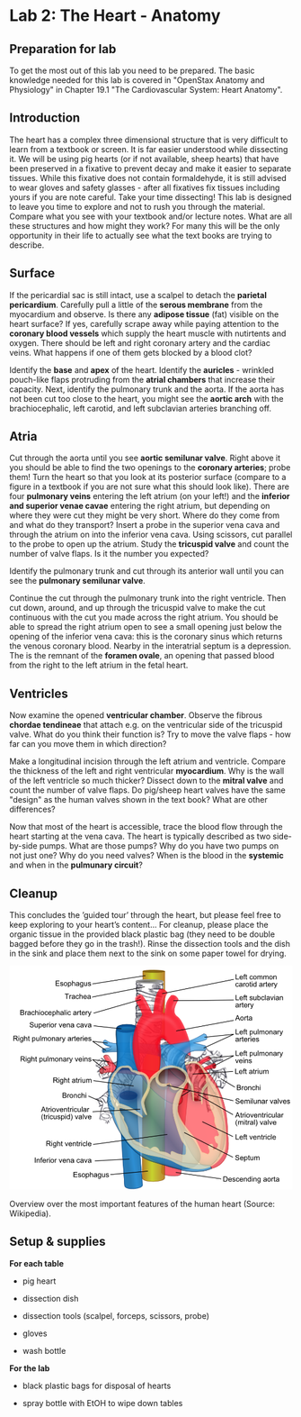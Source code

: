 # Lab 2: The Heart - Anatomy

## Preparation for lab

To get the most out of this lab you need to be prepared. The basic knowledge needed for this lab is covered in "OpenStax Anatomy and Physiology" in Chapter 19.1 "The Cardiovascular System: Heart Anatomy".

## Introduction

The heart has a complex three dimensional structure that is very difficult to learn from a textbook or screen. It is far easier understood while dissecting it. We will be using pig hearts (or if not available, sheep hearts) that have been preserved in a fixative to prevent decay and make it easier to separate tissues. While this fixative does not contain formaldehyde, it is still advised to wear gloves and safety glasses - after all fixatives fix tissues including yours if you are note careful. Take your time dissecting! This lab is designed to leave you time to explore and not to rush you through the material. Compare what you see with your textbook and/or lecture notes. What are all these structures and how might they work? For many this will be the only opportunity in their life to actually see what the text books are trying to describe.

## Surface

If the pericardial sac is still intact, use a scalpel to detach the **parietal pericardium**. Carefully pull a little of the **serous membrane** from the myocardium and observe. Is there any **adipose tissue** (fat) visible on the heart surface? If yes, carefully scrape away while paying attention to the **coronary blood vessels** which supply the heart muscle with nutirtents and oxygen. There should be left and right coronary artery and the cardiac veins. What happens if one of them gets blocked by a blood clot?

Identify the **base** and **apex** of the heart. Identify the **auricles** - wrinkled pouch-like flaps protruding from the **atrial chambers** that increase their capacity. Next, identify the pulmonary trunk and the aorta. If the aorta has not been cut too close to the heart, you might see the **aortic arch** with the brachiocephalic, left carotid, and left subclavian arteries branching off.

## Atria

Cut through the aorta until you see **aortic semilunar valve**. Right above it you should be able to find the two openings to the **coronary arteries**; probe them! Turn the heart so that you look at its posterior surface (compare to a figure in a textbook if you are not sure what this should look like). There are four **pulmonary veins** entering the left atrium (on your left!) and the **inferior and superior venae cavae** entering the right atrium, but depending on where they were cut they might be very short. Where do they come from and what do they transport? Insert a probe in the superior vena cava and through the atrium on into the inferior vena cava. Using scissors, cut parallel to the probe to open up the atrium. Study the **tricuspid valve** and count the number of valve flaps. Is it the number you expected?

Identify the pulmonary trunk and cut through its anterior wall until you can see the **pulmonary semilunar valve**.

Continue the cut through the pulmonary trunk into the right ventricle. Then cut down, around, and up through the tricuspid valve to make the cut continuous with the cut you made across the right atrium. You should be able to spread the right atrium open to see a small opening just below the opening of the inferior vena cava: this is the coronary sinus which returns the venous coronary blood. Nearby in the interatrial septum is a depression. The is the remnant of the **foramen ovale**, an opening that passed blood from the right to the left atrium in the fetal heart.

## Ventricles

Now examine the opened **ventricular chamber**. Observe the fibrous **chordae tendineae** that attach e.g. on the ventricular side of the tricuspid valve. What do you think their function is? Try to move the valve flaps - how far can you move them in which direction?

Make a longitudinal incision through the left atrium and ventricle. Compare the thickness of the left and right ventricular **myocardium**. Why is the wall of the left ventricle so much thicker? Dissect down to the **mitral valve** and count the number of valve flaps. Do pig/sheep heart valves have the same "design" as the human valves shown in the text book? What are other differences?

Now that most of the heart is accessible, trace the blood flow through the heart starting at the vena cava. The heart is typically described as two side-by-side pumps. What are those pumps? Why do you have two pumps on not just one? Why do you need valves? When is the blood in the **systemic** and when in the **pulmunary circuit**?

## Cleanup

This concludes the ’guided tour’ through the heart, but please feel free to keep exploring to your heart’s content... For cleanup, please place the organic tissue in the provided black plastic bag (they need to be double bagged before they go in the trash!). Rinse the dissection tools and the dish in the sink and place them next to the sink on some paper towel for drying.

![](.\figures\heart_1.png)

Overview over the most important features of the human heart (Source: Wikipedia).

## Setup & supplies

**For each table**

- pig heart

- dissection dish

- dissection tools (scalpel, forceps, scissors, probe)

- gloves

- wash bottle


**For the lab**

- black plastic bags for disposal of hearts

- spray bottle with EtOH to wipe down tables